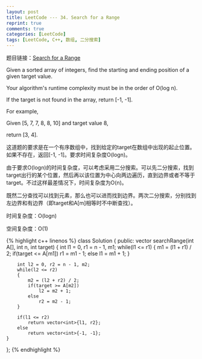 ```yaml
---
layout: post
title: LeetCode --- 34. Search for a Range
reprint: true
comments: true
categories: [LeetCode]
tags: [LeetCode, C++, 数组, 二分搜索]
---
```



题目链接：[Search for a Range](https://oj.leetcode.com/problems/search-for-a-range/ ) 

Given a sorted array of integers, find the starting and ending position of a given target value. 

Your algorithm's runtime complexity must be in the order of O(log n). 

If the target is not found in the array, return [-1, -1]. 

For example, 

Given [5, 7, 7, 8, 8, 10] and target value 8, 

return [3, 4]. 

这道题的要求是在一个有序数组中，找到给定的target在数组中出现的起止位置。如果不存在，返回[-1, -1]。要求时间复杂度O(logn)。

由于要求O(logn)的时间复杂度，可以考虑采用二分搜索。可以先二分搜索，找到target出行的某个位置，然后再以该位置为中心向两边遍历，直到边界或者不等于target。不过这样最差情况下，时间复杂度为O(n)。

既然二分查找可以找到元素，那么也可以进而找到边界。两次二分搜索，分别找到左边界和有边界（即target和A[m]相等时不中断查找）。

时间复杂度：O(logn)

空间复杂度：O(1)

{% highlight c++ linenos %}
class Solution
{
public:
    vector<int> searchRange(int A[], int n, int target)
    {
        int l1 = 0, r1 = n - 1, m1;
        while(l1 <= r1)
        {
            m1 = (l1 + r1) / 2;
            if(target <= A[m1])
                r1 = m1 - 1;
            else
                l1 = m1 + 1;
        }
        
        int l2 = 0, r2 = n - 1, m2;
        while(l2 <= r2)
        {
            m2 = (l2 + r2) / 2;
            if(target >= A[m2])
                l2 = m2 + 1;
            else
                r2 = m2 - 1;
        }
        
        if(l1 <= r2)
            return vector<int>{l1, r2};
        else
            return vector<int>{-1, -1};
    }
};
{% endhighlight %}
